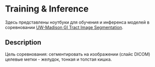 # Training & Inference

Здесь представлены ноутбуки для обучения и инференса моделей в соревновании [UW-Madison GI Tract Image Segmentation](https://www.kaggle.com/competitions/uw-madison-gi-tract-image-segmentation/).

## Description

Цель соревнования: сегментировать на изображении (слайс DICOM) целевые метки - желудок, тонкая и толстая кишка.

